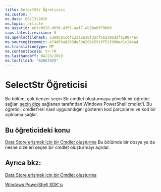```yaml
---
title: SelectStr Öğreticisi
ms.custom: ''
ms.date: 09/13/2016
ms.topic: article
ms.assetid: e81c0920-d696-4355-aaf7-eb20a6f79b6d
caps.latest.revision: 5
ms.openlocfilehash: 53e9c91c6f123a2a30f32cf5b2396d2fa19074ec
ms.sourcegitcommit: e7445ba8203da304286c591ff513900ad1c244a4
ms.translationtype: MT
ms.contentlocale: tr-TR
ms.lasthandoff: 04/23/2019
ms.locfileid: "62067425"
---
```

# <a name="selectstr-tutorial"></a>SelectStr Öğreticisi

Bu bölüm, çok benzer seçin Str cmdlet oluşturmaya yönelik bir öğretici sağlar. [seçin dize](/powershell/module/microsoft.powershell.utility/select-string) sağlanan tarafından Windows PowerShell cmdlet'i. Bu öğretici, cmdlet'leri nasıl uygulandığını gösteren kod parçalarını ve kod bir açıklama sağlar.

## <a name="topic-in-this-tutorial"></a>Bu öğreticideki konu

[Data Store erişmek için bir Cmdlet oluşturma](./creating-a-cmdlet-to-access-a-data-store.md) Bu bölümde bir dosya ya da nesne dizeleri seçen bir cmdlet oluşturmayı açıklar.

## <a name="see-also"></a>Ayrıca bkz:

[Data Store erişmek için bir Cmdlet oluşturma](./creating-a-cmdlet-to-access-a-data-store.md)

[Windows PowerShell SDK'sı](../windows-powershell-reference.md)
